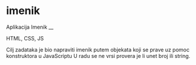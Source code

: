# imenik
Aplikacija Imenik
__

HTML, CSS, JS

Cilj zadataka je bio napraviti imenik putem objekata koji se prave uz pomoc konstruktora u JavaScriptu
U radu se ne vrsi provera je li unet broj ili string. 
